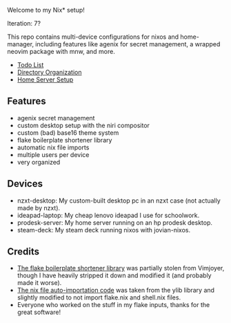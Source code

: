 Welcome to my Nix* setup!

Iteration: 7?

This repo contains multi-device configurations for nixos and home-manager, including features like agenix for secret management, a wrapped neovim package with mnw, and more.

- [Todo List](./docs/todo.md)
- [Directory Organization](./docs/layout.md)
- [Home Server Setup](./docs/home-server.md)

## Features

- agenix secret management
- custom desktop setup with the niri compositor
- custom (bad) base16 theme system
- flake boilerplate shortener library
- automatic nix file imports
- multiple users per device
- very organized

## Devices

- nzxt-desktop: My custom-built desktop pc in an nzxt case (not actually made by nzxt).
- ideapad-laptop: My cheap lenovo ideapad I use for schoolwork.
- prodesk-server: My home server running on an hp prodesk desktop.
- steam-deck: My steam deck running nixos with jovian-nixos.

## Credits

- [The flake boilerplate shortener library](lib/helper.nix) was partially stolen from Vimjoyer, though I have heavily stripped it down and modified it (and probably made it worse).
- [The nix file auto-importation code](lib/umport.nix) was taken from the ylib library and slightly modified to not import flake.nix and shell.nix files.
- Everyone who worked on the stuff in my flake inputs, thanks for the great software!
